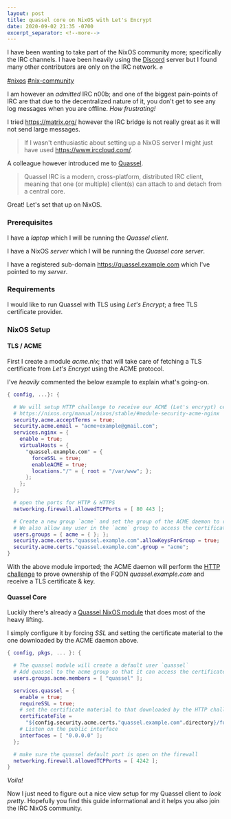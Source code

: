```yaml
---
layout: post
title: quassel core on NixOS with Let's Encrypt
date: 2020-09-02 21:35 -0700
excerpt_separator: <!--more-->
---
```


I have been wanting to take part of the NixOS community more; specifically the IRC channels. I have been heavily using the [Discord](https://discord.gg/RbvHtGa) server but I found many other contributors are only on the IRC network. ✊

[#nixos](irc://irc.freenode.net/#nixos)
[#nix-community](irc://irc.freenode.net/#nix-community)

<!--more-->

I am however an _admitted_ IRC n00b; and one of the biggest pain-points of IRC are that due to the decentralized nature of it, you don't get to see any log messages when you are offline. _How frustrating!_

I tried <https://matrix.org/> however the IRC bridge is not really great as it will not send large messages.

> If I wasn't enthusiastic about setting up a NixOS server I might just have used <https://www.irccloud.com/>.

A colleague however introduced me to [Quassel](https://quassel-irc.org/).

> Quassel IRC is a modern, cross-platform, distributed IRC client, meaning that one (or multiple) client(s) can attach to and detach from a central core.

Great! Let's set that up on NixOS.

### Prerequisites

I have a _laptop_ which I will be running the _Quassel client_.

I have a NixOS _server_ which I will be running the _Quassel core server_.

I have a registered sub-domain <https://quassel.example.com> which I've pointed to my _server_.

### Requirements

I would like to run Quassel with TLS using _Let's Encrypt_; a free TLS certificate provider.

### NixOS Setup

#### TLS / ACME

First I create a module _acme.nix_; that will take care of fetching a TLS certificate from _Let's Encrypt_ using the ACME protocol.

I've _heavily_ commented the below example to explain what's going-on.
```nix
{ config, ...}: {

  # We will setup HTTP challenge to receive our ACME (Let's encrypt) certificate
  # https://nixos.org/manual/nixos/stable/#module-security-acme-nginx
  security.acme.acceptTerms = true;
  security.acme.email = "acme+example@gmail.com";
  services.nginx = {
    enable = true;
    virtualHosts = {
      "quassel.example.com" = {
        forceSSL = true;
        enableACME = true;
        locations."/" = { root = "/var/www"; };
      };
    };
  };

  # open the ports for HTTP & HTTPS
  networking.firewall.allowedTCPPorts = [ 80 443 ];

  # Create a new group `acme` and set the group of the ACME daemon to run as it.
  # We also allow any user in the `acme` group to access the certificate & key
  users.groups = { acme = { }; };
  security.acme.certs."quassel.example.com".allowKeysForGroup = true;
  security.acme.certs."quassel.example.com".group = "acme";
}
```

With the above module imported; the ACME daemon will perform the [HTTP challenge](https://letsencrypt.org/docs/challenge-types/#http-01-challenge) to prove ownership of the FQDN _quassel.example.com_ and receive a TLS certificate & key.

#### Quassel Core

Luckily there's already a [Quassel NixOS module](https://github.com/NixOS/nixpkgs-channels/blob/nixos-unstable/nixos/modules/services/networking/quassel.nix) that does most of the heavy lifting.

I simply configure it by forcing _SSL_ and setting the certificate material to the one downloaded by the ACME daemon above.

```nix
{ config, pkgs, ... }: {

  # The quassel module will create a default user `quassel`
  # Add quassel to the acme group so that it can access the certificate
  users.groups.acme.members = [ "quassel" ];

  services.quassel = {
    enable = true;
    requireSSL = true;
    # set the certificate material to that downloaded by the HTTP challenge above
    certificateFile =
      "${config.security.acme.certs."quassel.example.com".directory}/full.pem";
    # Listen on the public interface
    interfaces = [ "0.0.0.0" ];
  };

  # make sure the quassel default port is open on the firewall
  networking.firewall.allowedTCPPorts = [ 4242 ];
}
```

_Voila!_

Now I just need to figure out a nice view setup for my Quassel client to _look pretty_. Hopefully you find this guide informational and it helps you also join the IRC NixOS community.